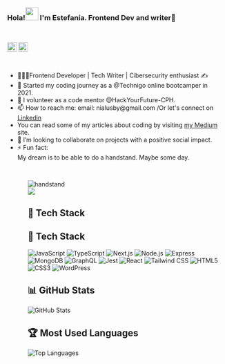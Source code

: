 ### Hola!<img src="https://raw.githubusercontent.com/MartinHeinz/MartinHeinz/master/wave.gif" width="30px"> I'm Estefanía. Frontend Dev and writer🙂
<br>

[<img align="center" alt="esteficodes | LinkedIn" width="22px" src="https://cdn.jsdelivr.net/npm/simple-icons@v3/icons/linkedin.svg" />][linkedin]
[<img align="center" alt="esteficodes | Medium" width="22px" src="https://cdn.jsdelivr.net/npm/simple-icons@v3/icons/medium.svg" />][medium]


<br>
<ul>
<li> 👩🏽‍💻Frontend Developer | Tech Writer | Cibersecurity enthusiast ✍️</li>
<li> 🔭 Started my coding journey as a @Technigo online bootcamper in 2021.</>
<li> 🌱 I volunteer as a code mentor @HackYourFuture-CPH. </li>
<li> 📫 How to reach me: email: nialusby@gmail.com /Or let's connect on <a href="https://www.linkedin.com/in/estefan%C3%ADa-quevedo-lusby-24bb5a3/">Linkedin</a> </li>
<li> You can read some of my articles about coding by visiting <a href="https://estefaniaquevedolusby.medium.com/">my Medium</a> site.</li>
<li> 👯 I’m looking to collaborate on projects with a positive social impact.</li>
<li> ⚡ Fun fact: </li>
 My dream is to be able to do a handstand. Maybe some day.
 <ul/>
 <br>

![handstand](https://user-images.githubusercontent.com/70166033/117107667-416dca00-ad82-11eb-85a0-a3cccfc4fbda.gif)
<br>
![](https://komarev.com/ghpvc/?username=esteficodes&color=ff69b4)

## 🚀 Tech Stack

## 🚀 Tech Stack

![JavaScript](https://img.shields.io/badge/JavaScript-F7DF1E?style=for-the-badge&logo=javascript&logoColor=black)
![TypeScript](https://img.shields.io/badge/TypeScript-007ACC?style=for-the-badge&logo=typescript&logoColor=white)
![Next.js](https://img.shields.io/badge/Next.js-000000?style=for-the-badge&logo=nextdotjs&logoColor=white)
![Node.js](https://img.shields.io/badge/Node.js-339933?style=for-the-badge&logo=node.js&logoColor=white)
![Express](https://img.shields.io/badge/Express.js-000000?style=for-the-badge&logo=express&logoColor=white)
![MongoDB](https://img.shields.io/badge/MongoDB-47A248?style=for-the-badge&logo=mongodb&logoColor=white)
![GraphQL](https://img.shields.io/badge/GraphQL-E10098?style=for-the-badge&logo=graphql&logoColor=white)
![Jest](https://img.shields.io/badge/Jest-C21325?style=for-the-badge&logo=jest&logoColor=white)
![React](https://img.shields.io/badge/React-61DAFB?style=for-the-badge&logo=react&logoColor=black)
![Tailwind CSS](https://img.shields.io/badge/Tailwind_CSS-38B2AC?style=for-the-badge&logo=tailwind-css&logoColor=white)
![HTML5](https://img.shields.io/badge/HTML5-E34F26?style=for-the-badge&logo=html5&logoColor=white)
![CSS3](https://img.shields.io/badge/CSS3-1572B6?style=for-the-badge&logo=css3&logoColor=white)
![WordPress](https://img.shields.io/badge/WordPress-21759B?style=for-the-badge&logo=wordpress&logoColor=white)




[linkedin]: https://linkedin.com/in/estefanía-quevedo-lusby-24bb5a3/
[medium]: https://estefaniaquevedolusby.medium.com

## 📊 GitHub Stats
![GitHub Stats](https://github-readme-stats.vercel.app/api?username=esteficodes&show_icons=true&theme=dark)

## 🏆 Most Used Languages
![Top Languages](https://github-readme-stats.vercel.app/api/top-langs/?username=esteficodes&layout=compact&theme=dark)




